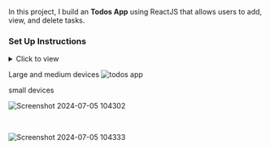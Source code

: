 In this project, I build an **Todos App** using ReactJS that allows users to add, view, and delete tasks.

### Set Up Instructions

<details>
<summary>Click to view</summary>

- Download dependencies by running `npm install`
- Install `npm install redux react-redux`
- Start up the app using `npm start`
</details>

Large and medium devices 
![todos app](https://github.com/mvishal07/Todos-App/assets/108283119/b897cbac-cfec-469d-842a-97baefa1c97e)

small devices

![Screenshot 2024-07-05 104302](https://github.com/mvishal07/Todos-App/assets/108283119/5be81e29-2dc3-4e1a-89d9-a9f8089f4916)

<br/>

![Screenshot 2024-07-05 104333](https://github.com/mvishal07/Todos-App/assets/108283119/82f3b7f0-0f94-4473-870b-dfa0da1bb3d8)
